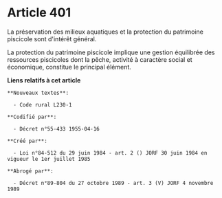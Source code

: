 # Article 401

La préservation des milieux aquatiques et la protection du patrimoine piscicole sont d'intérêt général.

La protection du patrimoine piscicole implique une gestion équilibrée des ressources piscicoles dont la pêche, activité à
caractère social et économique, constitue le principal élément.

**Liens relatifs à cet article**

	**Nouveaux textes**:

	  - Code rural L230-1

	**Codifié par**:

	  - Décret n°55-433 1955-04-16

	**Créé par**:

	  - Loi n°84-512 du 29 juin 1984 - art. 2 () JORF 30 juin 1984 en vigueur le 1er juillet 1985

	**Abrogé par**:

	  - Décret n°89-804 du 27 octobre 1989 - art. 3 (V) JORF 4 novembre 1989
